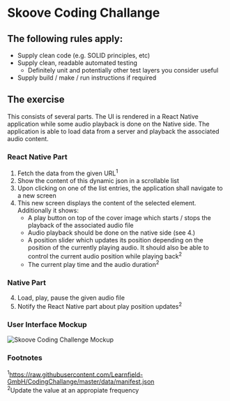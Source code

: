 # Skoove Coding Challange

## The following rules apply:

- Supply clean code (e.g. SOLID principles, etc)
- Supply clean, readable automated testing 
  - Definitely unit and potentially other test layers you consider useful
- Supply build / make / run instructions if required

## The exercise

This consists of several parts. The UI is rendered in a React Native application while some audio playback is done on the Native side. The application is able to load data from a server and playback the associated audio content.

### React Native Part

1. Fetch the data from the given URL<sup>1</sup>
2. Show the content of this dynamic json in a scrollable list
3. Upon clicking on one of the list entries, the application shall navigate to a new screen
4. This new screen displays the content of the selected element. Additionally it shows:
   - A play button on top of the cover image which starts / stops the playback of the associated audio file
   - Audio playback should be done on the native side (see 4.)
   - A position slider which updates its position depending on the position of the currently playing audio. It should also be able to control the current audio position while playing back<sup>2</sup>
   - The current play time and the audio duration<sup>2</sup> 

### Native Part 

4. Load, play, pause the given audio file
5. Notify the React Native part about play position updates<sup>2</sup>

### User Interface Mockup
![Skoove Coding Challenge Mockup][logo]

### Footnotes

<sup>1</sup>https://raw.githubusercontent.com/Learnfield-GmbH/CodingChallange/master/data/manifest.json  
<sup>2</sup>Update the value at an appropiate frequency

[logo]: https://raw.githubusercontent.com/Learnfield-GmbH/CodingChallange/master/mockup.jpg
